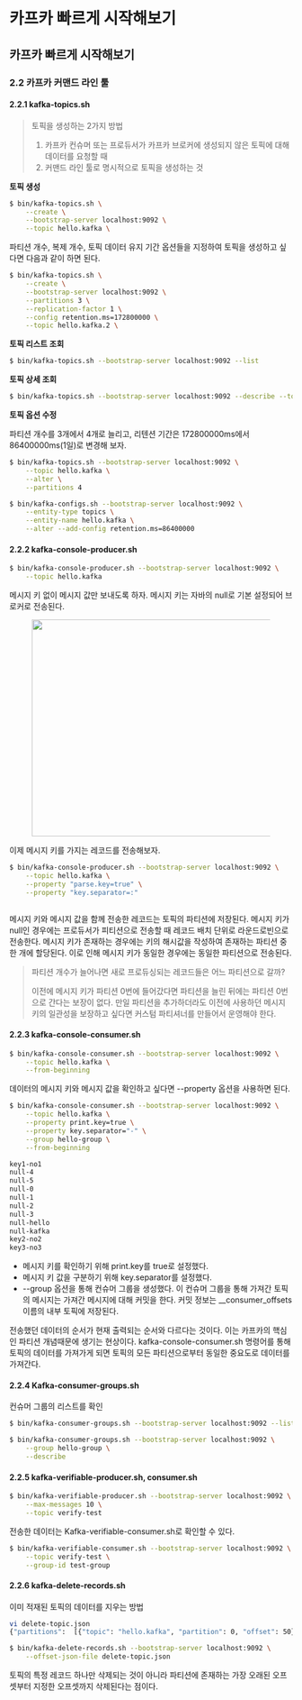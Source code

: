 # 카프카 빠르게 시작해보기

## 카프카 빠르게 시작해보기

### 2.2 카프카 커맨드 라인 툴

#### 2.2.1 kafka-topics.sh

> 토픽을 생성하는 2가지 방법
>
> 1. 카프카 컨슈머 또는 프로듀서가 카프카 브로커에 생성되지 않은 토픽에 대해 데이터를 요청할 때
> 2. 커맨드 라인 툴로 명시적으로 토픽을 생성하는 것

**토픽 생성**

```bash
$ bin/kafka-topics.sh \
    --create \
    --bootstrap-server localhost:9092 \
    --topic hello.kafka \
```

파티션 개수, 복제 개수, 토픽 데이터 유지 기간 옵션들을 지정하여 토픽을 생성하고 싶다면 다음과 같이 하면 된다.

```bash
$ bin/kafka-topics.sh \
    --create \
    --bootstrap-server localhost:9092 \
    --partitions 3 \
    --replication-factor 1 \
    --config retention.ms=172800000 \
    --topic hello.kafka.2 \
```

**토픽 리스트 조회**

```bash
$ bin/kafka-topics.sh --bootstrap-server localhost:9092 --list
```

**토픽 상세 조회**

```bash
$ bin/kafka-topics.sh --bootstrap-server localhost:9092 --describe --topic hello.kafka.2
```

**토픽 옵션 수정**

파티션 개수를 3개에서 4개로 늘리고, 리텐션 기간은 172800000ms에서 86400000ms(1일)로 변경해 보자.

```bash
$ bin/kafka-topics.sh --bootstrap-server localhost:9092 \
    --topic hello.kafka \
    --alter \
    --partitions 4

$ bin/kafka-configs.sh --bootstrap-server localhost:9092 \
    --entity-type topics \
    --entity-name hello.kafka \
    --alter --add-config retention.ms=86400000
```

#### 2.2.2 kafka-console-producer.sh

```bash
$ bin/kafka-console-producer.sh --bootstrap-server localhost:9092 \
    --topic hello.kafka
```

메시지 키 없이 메시지 값만 보내도록 하자. 메시지 키는 자바의 null로 기본 설정되어 브로커로 전송된다.

<figure><img src="https://blog.kakaocdn.net/dn/MWdA2/btrUxdR2BI8/Jnah3FQw5HB4TCKdXNBfW1/img.png" alt="" height="385" width="621"><figcaption></figcaption></figure>

이제 메시지 키를 가지는 레코드를 전송해보자.

```bash
$ bin/kafka-console-producer.sh --bootstrap-server localhost:9092 \
    --topic hello.kafka \
    --property "parse.key=true" \
    --property "key.separator=:"
```

<figure><img src="https://blog.kakaocdn.net/dn/bbfppJ/btrUxd5x3zn/7skX8FJDnY4oaTVE6ixwz0/img.png" alt=""><figcaption></figcaption></figure>

메시지 키와 메시지 값을 함께 전송한 레코드는 토픽의 파티션에 저장된다. 메시지 키가 null인 경우에는 프로듀서가 피티션으로 전송할 때 레코드 배치 단위로 라운드로빈으로 전송한다. 메시지 키가 존재하는 경우에는 키의 해시값을 작성하여 존재하는 파티션 중 한 개에 할당된다. 이로 인해 메시지 키가 동일한 경우에는 동일한 파티션으로 전송된다.

> 파티션 개수가 늘어나면 새로 프로듀싱되는 레코드들은 어느 파티션으로 갈까?
>
> 이전에 메시지 키가 파티션 0번에 들어갔다면 파티션을 늘린 뒤에는 파티션 0번으로 간다는 보장이 없다. 만일 파티션을 추가하더라도 이전에 사용하던 메시지 키의 일관성을 보장하고 싶다면 커스텀 파티셔너를 만들어서 운영해야 한다.

#### 2.2.3 kafka-console-consumer.sh

```bash
$ bin/kafka-console-consumer.sh --bootstrap-server localhost:9092 \
    --topic hello.kafka \
    --from-beginning
```

데이터의 메시지 키와 메시지 값을 확인하고 싶다면 --property 옵션을 사용하면 된다.

```bash
$ bin/kafka-console-consumer.sh --bootstrap-server localhost:9092 \
    --topic hello.kafka \
    --property print.key=true \
    --property key.separator="-" \
    --group hello-group \
    --from-beginning

key1-no1
null-4
null-5
null-0
null-1
null-2
null-3
null-hello
null-kafka
key2-no2
key3-no3
```

* 메시지 키를 확인하기 위해 print.key를 true로 설정했다.
* 메시지 키 값을 구분하기 위해 key.separator를 설정했다.
* \--group 옵션을 통해 컨슈머 그룹을 생성했다. 이 컨슈머 그룹을 통해 가져간 토픽의 메시지는 가져간 메시지에 대해 커밋을 한다. 커밋 정보는 \_\_consumer\_offsets 이름의 내부 토픽에 저장된다.

전송했던 데이터의 순서가 현재 출력되는 순서와 다르다는 것이다. 이는 카프카의 핵심인 파티션 개념때문에 생기는 현상이다. kafka-console-consumer.sh 명령어를 통해 토픽의 데이터를 가져가게 되면 토픽의 모든 파티션으로부터 동일한 중요도로 데이터를 가져간다.

#### 2.2.4 Kafka-consumer-groups.sh

컨슈머 그룹의 리스트를 확인

```bash
$ bin/kafka-consumer-groups.sh --bootstrap-server localhost:9092 --list
```

```bash
$ bin/kafka-consumer-groups.sh --bootstrap-server localhost:9092 \
    --group hello-group \
    --describe
```

#### 2.2.5 kafka-verifiable-producer.sh, consumer.sh

```bash
$ bin/kafka-verifiable-producer.sh --bootstrap-server localhost:9092 \
    --max-messages 10 \
    --topic verify-test
```

전송한 데이터는 Kafka-verifiable-consumer.sh로 확인할 수 있다.

```bash
$ bin/kafka-verifiable-consumer.sh --bootstrap-server localhost:9092 \
    --topic verify-test \
    --group-id test-group
```

#### 2.2.6 kafka-delete-records.sh

이미 적재된 토픽의 데이터를 지우는 방법

```bash
vi delete-topic.json
{"partitions":  [{"topic": "hello.kafka", "partition": 0, "offset": 50}], "version": 1}

$ bin/kafka-delete-records.sh --bootstrap-server localhost:9092 \
    --offset-json-file delete-topic.json
```

토픽의 특정 레코드 하나만 삭제되는 것이 아니라 파티션에 존재하는 가장 오래된 오프셋부터 지정한 오프셋까지 삭제된다는 점이다.
